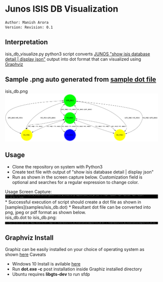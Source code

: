 # Junos ISIS DB Visualization

```
Author: Manish Arora
Version: Revision: 0.1
```

## Interpretation
isis_db_visualize.py python3 script converts [JUNOS "show isis database detail | display json"](https://www.juniper.net/documentation/en_US/bti-series/bti78004.3/topics/reference/general/r-7800-cliref-show-isis-database.html) output into dot format that can visualized using [Graphviz](https://graphviz.org/)

## Sample .png auto generated from [sample dot file](samples/isis_db.dot)
<fig>
<figcaption text-align: "center"> isis_db.png </figcaption>
<img src = "samples/isis_db.png" alt = "missing" />
</fig><br>

## Usage
* Clone the repository on system with Python3
* Create text file with output of "show isis database detail | display json"
* Run as shown in the screen capture below. Customization field is optional and searches for a regular expression to change color. 
<fig1>
<figcaption text-align: "center"> Usage Screen Capture: </figcaption>
<img src = "images/cmd1.png" alt = "missing" />
</fig1><br>
* Successful execution of script should create a dot file as shown in [samples](samples/isis_db.dot)
* Resultant dot file can be converted into png, jpeg or pdf format as shown below.
<fig2>
<figcaption text-align: "center"> isis_db.dot to isis_db.png: </figcaption>
<img src = "images/cmd-convert.png" alt = "missing" />
</fig2><br>

## Graphviz Install
Graphiz can be easily installed on your choice of operating system as shown [here](https://graphviz.org/download/)
Caveats
* Windows 10 Install is avilable [here](https://www2.graphviz.org/Packages/stable/windows/10/cmake/Release/Win32/)
* Run **dot.exe -c** post installation inside Graphiz installed directory
* Ubuntu requires **libgts-dev** to run sfdp 
